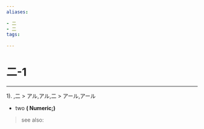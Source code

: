 ```yaml
---
aliases:
    
- 二
- 二
tags:
    
---
```


# 二-1
---
1).
,二 > アル,アル,二 > アール,アール

- two
**( Numeric;)**
> see also: 
            
